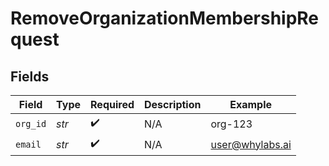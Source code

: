 # RemoveOrganizationMembershipRequest


## Fields

| Field              | Type               | Required           | Description        | Example            |
| ------------------ | ------------------ | ------------------ | ------------------ | ------------------ |
| `org_id`           | *str*              | :heavy_check_mark: | N/A                | org-123            |
| `email`            | *str*              | :heavy_check_mark: | N/A                | user@whylabs.ai    |